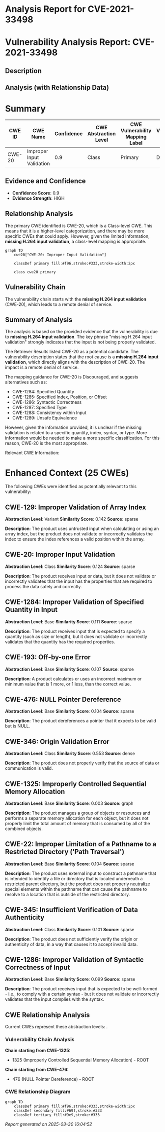 # Analysis Report for CVE-2021-33498

# Vulnerability Analysis Report: CVE-2021-33498

## Description



## Analysis (with Relationship Data)

# Summary
| CWE ID | CWE Name | Confidence | CWE Abstraction Level | CWE Vulnerability Mapping Label | CWE-Vulnerability Mapping Notes |
|---|---|---|---|---|---|
| CWE-20 | Improper Input Validation | 0.9 | Class | Primary | Discouraged |

## Evidence and Confidence

*   **Confidence Score:** 0.9
*   **Evidence Strength:** HIGH

## Relationship Analysis
The primary CWE identified is CWE-20, which is a Class-level CWE. This means that it is a higher-level categorization, and there may be more specific CWEs that could apply. However, given the limited information, **missing H.264 input validation**, a class-level mapping is appropriate.

```mermaid
graph TD
    cwe20["CWE-20: Improper Input Validation"]
    
    classDef primary fill:#f96,stroke:#333,stroke-width:2px
    
    class cwe20 primary
```

## Vulnerability Chain
The vulnerability chain starts with the **missing H.264 input validation** (CWE-20), which leads to a remote denial of service.

## Summary of Analysis
The analysis is based on the provided evidence that the vulnerability is due to **missing H.264 input validation**. The key phrase "missing H.264 input validation" strongly indicates that the input is not being properly validated.

The Retriever Results listed CWE-20 as a potential candidate. The vulnerability description states that the root cause is a **missing H.264 input validation**, which directly aligns with the description of CWE-20. The impact is a remote denial of service.

The mapping guidance for CWE-20 is Discouraged, and suggests alternatives such as:
- CWE-1284: Specified Quantity
- CWE-1285: Specified Index, Position, or Offset
- CWE-1286: Syntactic Correctness
- CWE-1287: Specified Type
- CWE-1288: Consistency within Input
- CWE-1289: Unsafe Equivalence

However, given the information provided, it is unclear if the missing validation is related to a specific quantity, index, syntax, or type. More information would be needed to make a more specific classification. For this reason, CWE-20 is the most appropriate.

Relevant CWE Information:

# Enhanced Context (25 CWEs)
The following CWEs were identified as potentially relevant to this vulnerability:

## CWE-129: Improper Validation of Array Index
**Abstraction Level**: Variant
**Similarity Score**: 0.142
**Source**: sparse

**Description**:
The product uses untrusted input when calculating or using an array index, but the product does not validate or incorrectly validates the index to ensure the index references a valid position within the array.
## CWE-20: Improper Input Validation
**Abstraction Level**: Class
**Similarity Score**: 0.124
**Source**: sparse

**Description**:
The product receives input or data, but it does
        not validate or incorrectly validates that the input has the
        properties that are required to process the data safely and
        correctly.
## CWE-1284: Improper Validation of Specified Quantity in Input
**Abstraction Level**: Base
**Similarity Score**: 0.111
**Source**: sparse

**Description**:
The product receives input that is expected to specify a quantity (such as size or length), but it does not validate or incorrectly validates that the quantity has the required properties.
## CWE-193: Off-by-one Error
**Abstraction Level**: Base
**Similarity Score**: 0.107
**Source**: sparse

**Description**:
A product calculates or uses an incorrect maximum or minimum value that is 1 more, or 1 less, than the correct value.
## CWE-476: NULL Pointer Dereference
**Abstraction Level**: Base
**Similarity Score**: 0.104
**Source**: sparse

**Description**:
The product dereferences a pointer that it expects to be valid but is NULL.
## CWE-346: Origin Validation Error
**Abstraction Level**: Class
**Similarity Score**: 0.553
**Source**: dense

**Description**:
The product does not properly verify that the source of data or communication is valid.
## CWE-1325: Improperly Controlled Sequential Memory Allocation
**Abstraction Level**: Base
**Similarity Score**: 0.003
**Source**: graph

**Description**:
The product manages a group of objects or resources and performs a separate memory allocation for each object, but it does not properly limit the total amount of memory that is consumed by all of the combined objects.
## CWE-22: Improper Limitation of a Pathname to a Restricted Directory ('Path Traversal')
**Abstraction Level**: Base
**Similarity Score**: 0.104
**Source**: sparse

**Description**:
The product uses external input to construct a pathname that is intended to identify a file or directory that is located underneath a restricted parent directory, but the product does not properly neutralize special elements within the pathname that can cause the pathname to resolve to a location that is outside of the restricted directory.
## CWE-345: Insufficient Verification of Data Authenticity
**Abstraction Level**: Class
**Similarity Score**: 0.101
**Source**: sparse

**Description**:
The product does not sufficiently verify the origin or authenticity of data, in a way that causes it to accept invalid data.
## CWE-1286: Improper Validation of Syntactic Correctness of Input
**Abstraction Level**: Base
**Similarity Score**: 0.099
**Source**: sparse

**Description**:
The product receives input that is expected to be well-formed - i.e., to comply with a certain syntax - but it does not validate or incorrectly validates that the input complies with the syntax.


## CWE Relationship Analysis

Current CWEs represent these abstraction levels: .


### Vulnerability Chain Analysis

**Chain starting from CWE-1325:**
- 1325 (Improperly Controlled Sequential Memory Allocation) - ROOT


**Chain starting from CWE-476:**
- 476 (NULL Pointer Dereference) - ROOT



### CWE Relationship Diagram

```mermaid
graph TD
    classDef primary fill:#f96,stroke:#333,stroke-width:2px
    classDef secondary fill:#69f,stroke:#333
    classDef tertiary fill:#9e9,stroke:#333
```



*Report generated on 2025-03-30 16:04:52*
